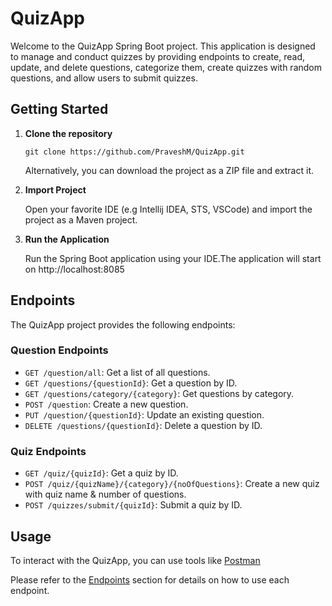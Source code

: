 # QuizApp

Welcome to the QuizApp Spring Boot project. This application is designed to manage and conduct quizzes by providing endpoints to create, read, update, and delete questions, categorize them, create quizzes with random questions, and allow users to submit quizzes.

## Getting Started

1. **Clone the repository**
   ```shell
   git clone https://github.com/PraveshM/QuizApp.git
   ```
   Alternatively, you can download the project as a ZIP file and extract it.
   
2. **Import Project**
   
   Open your favorite IDE (e.g Intellij IDEA, STS, VSCode) and import the project as a Maven project.

3. **Run the Application**

   Run the Spring Boot application using your IDE.The application will start on http://localhost:8085

## Endpoints

The QuizApp project provides the following endpoints:

### Question Endpoints

- `GET /question/all`: Get a list of all questions.
- `GET /questions/{questionId}`: Get a question by ID.
- `GET /questions/category/{category}`: Get questions by category.
- `POST /question`: Create a new question.
- `PUT /question/{questionId}`: Update an existing question.
- `DELETE /questions/{questionId}`: Delete a question by ID.

### Quiz Endpoints

- `GET /quiz/{quizId}`: Get a quiz by ID.
- `POST /quiz/{quizName}/{category}/{noOfQuestions}`: Create a new quiz with quiz name & number of questions.
- `POST /quizzes/submit/{quizId}`: Submit a quiz by ID.

## Usage

To interact with the QuizApp, you can use tools like [Postman](https://www.postman.com/)

Please refer to the [Endpoints](#endpoints) section for details on how to use each endpoint.
